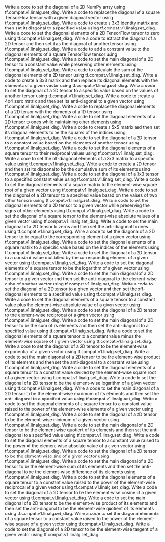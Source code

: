 Write a code to set the diagonal of a 2D NumPy array using tf.compat.v1.linalg.set_diag.
Write a code to replace the diagonal of a square TensorFlow tensor with a given diagonal vector using tf.compat.v1.linalg.set_diag.
Write a code to create a 3x3 identity matrix and then set its diagonal to a specified value using tf.compat.v1.linalg.set_diag.
Write a code to set the diagonal elements of a 2D TensorFlow tensor to zero using tf.compat.v1.linalg.set_diag.
Write a code to extract the diagonal of a 2D tensor and then set it as the diagonal of another tensor using tf.compat.v1.linalg.set_diag.
Write a code to add a constant value to the diagonal elements of a square TensorFlow tensor using tf.compat.v1.linalg.set_diag.
Write a code to set the main diagonal of a 2D tensor to a constant value while preserving other elements using tf.compat.v1.linalg.set_diag.
Write a code to calculate the sum of the diagonal elements of a 2D tensor using tf.compat.v1.linalg.set_diag.
Write a code to create a 3x3 matrix and then replace its diagonal elements with the elements of a given vector using tf.compat.v1.linalg.set_diag.
Write a code to set the diagonal of a 2D tensor to a specific value based on the values of another tensor using tf.compat.v1.linalg.set_diag.
Write a code to create a 4x4 zero matrix and then set its anti-diagonal to a given vector using tf.compat.v1.linalg.set_diag.
Write a code to replace the diagonal elements of a 2D tensor with the elements of a 1D tensor using tf.compat.v1.linalg.set_diag.
Write a code to set the diagonal elements of a 2D tensor to ones while maintaining other elements using tf.compat.v1.linalg.set_diag.
Write a code to create a 5x5 matrix and then set its diagonal elements to be the squares of the indices using tf.compat.v1.linalg.set_diag.
Write a code to set the diagonal of a 2D tensor to a constant value based on the elements of another tensor using tf.compat.v1.linalg.set_diag.
Write a code to set the diagonal elements of a square tensor to their reciprocal values using tf.compat.v1.linalg.set_diag.
Write a code to set the off-diagonal elements of a 3x3 matrix to a specific value using tf.compat.v1.linalg.set_diag.
Write a code to create a 2D tensor and then set its diagonal to be the cumulative sum of its elements using tf.compat.v1.linalg.set_diag.
Write a code to set the diagonal of a 3x3 tensor to a specified constant value using tf.compat.v1.linalg.set_diag.
Write a code to set the diagonal elements of a square matrix to the element-wise square root of a given vector using tf.compat.v1.linalg.set_diag.
Write a code to set the diagonal of a 2D tensor to a specified value based on the values of two other tensors using tf.compat.v1.linalg.set_diag.
Write a code to set the diagonal elements of a 2D tensor to a given vector while preserving the signs of other elements using tf.compat.v1.linalg.set_diag.
Write a code to set the diagonal of a square tensor to the element-wise absolute values of a given vector using tf.compat.v1.linalg.set_diag.
Write a code to set the main diagonal of a 2D tensor to zeros and then set the anti-diagonal to ones using tf.compat.v1.linalg.set_diag.
Write a code to set the diagonal of a 2D tensor to be equal to the corresponding element of a given vector using tf.compat.v1.linalg.set_diag.
Write a code to set the diagonal elements of a square matrix to a specific value based on the indices of the elements using tf.compat.v1.linalg.set_diag.
Write a code to set the diagonal of a 2D tensor to a constant value multiplied by the corresponding element of a given vector using tf.compat.v1.linalg.set_diag.
Write a code to set the diagonal elements of a square tensor to be the logarithm of a given vector using tf.compat.v1.linalg.set_diag.
Write a code to set the main diagonal of a 2D tensor to a given vector and then set the anti-diagonal to the element-wise cube of another vector using tf.compat.v1.linalg.set_diag.
Write a code to set the diagonal of a 2D tensor to a given vector and then set the off-diagonal elements to a specified value using tf.compat.v1.linalg.set_diag.
Write a code to set the diagonal elements of a square tensor to a constant value plus the element-wise absolute value of a given vector using tf.compat.v1.linalg.set_diag.
Write a code to set the diagonal of a 2D tensor to the element-wise reciprocal of a given vector using tf.compat.v1.linalg.set_diag.
Write a code to set the main diagonal of a 2D tensor to be the sum of its elements and then set the anti-diagonal to a specified value using tf.compat.v1.linalg.set_diag.
Write a code to set the diagonal elements of a square tensor to a constant value minus the element-wise square of a given vector using tf.compat.v1.linalg.set_diag.
Write a code to set the diagonal of a 2D tensor to be the element-wise exponential of a given vector using tf.compat.v1.linalg.set_diag.
Write a code to set the main diagonal of a 2D tensor to be the element-wise product of its elements and then set the anti-diagonal to a constant value using tf.compat.v1.linalg.set_diag.
Write a code to set the diagonal elements of a square tensor to a constant value divided by the element-wise square root of a given vector using tf.compat.v1.linalg.set_diag.
Write a code to set the diagonal of a 2D tensor to be the element-wise logarithm of a given vector using tf.compat.v1.linalg.set_diag.
Write a code to set the main diagonal of a 2D tensor to be the element-wise maximum of its elements and then set the anti-diagonal to a specified value using tf.compat.v1.linalg.set_diag.
Write a code to set the diagonal elements of a square tensor to a constant value raised to the power of the element-wise elements of a given vector using tf.compat.v1.linalg.set_diag.
Write a code to set the diagonal of a 2D tensor to be the element-wise minimum of a given vector using tf.compat.v1.linalg.set_diag.
Write a code to set the main diagonal of a 2D tensor to be the element-wise quotient of its elements and then set the anti-diagonal to a specified value using tf.compat.v1.linalg.set_diag.
Write a code to set the diagonal elements of a square tensor to a constant value raised to the power of the element-wise absolute value of a given vector using tf.compat.v1.linalg.set_diag.
Write a code to set the diagonal of a 2D tensor to be the element-wise sine of a given vector using tf.compat.v1.linalg.set_diag.
Write a code to set the main diagonal of a 2D tensor to be the element-wise sum of its elements and then set the anti-diagonal to be the element-wise difference of its elements using tf.compat.v1.linalg.set_diag.
Write a code to set the diagonal elements of a square tensor to a constant value raised to the power of the element-wise reciprocal of a given vector using tf.compat.v1.linalg.set_diag.
Write a code to set the diagonal of a 2D tensor to be the element-wise cosine of a given vector using tf.compat.v1.linalg.set_diag.
Write a code to set the main diagonal of a 2D tensor to be the element-wise product of its elements and then set the anti-diagonal to be the element-wise quotient of its elements using tf.compat.v1.linalg.set_diag.
Write a code to set the diagonal elements of a square tensor to a constant value raised to the power of the element-wise square of a given vector using tf.compat.v1.linalg.set_diag.
Write a code to set the diagonal of a 2D tensor to be the element-wise tangent of a given vector using tf.compat.v1.linalg.set_diag.